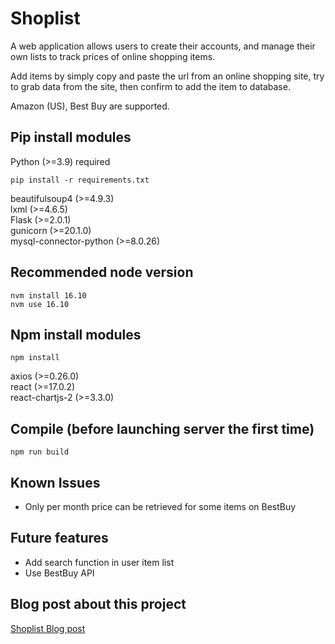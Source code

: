 # Shoplist
A web application allows users to create their accounts, and manage their own lists to track prices of online shopping items.

Add items by simply copy and paste the url from an online shopping site, try to grab data from the site, then confirm to add the item to database.

Amazon (US), Best Buy are supported.

## Pip install modules

Python (>=3.9) required  

    pip install -r requirements.txt

beautifulsoup4 (>=4.9.3)  
lxml (>=4.6.5)  
Flask (>=2.0.1)  
gunicorn (>=20.1.0)  
mysql-connector-python (>=8.0.26)  

## Recommended node version

    nvm install 16.10
    nvm use 16.10

## Npm install modules  

    npm install

axios (>=0.26.0)  
react (>=17.0.2)  
react-chartjs-2 (>=3.3.0)  

## Compile (before launching server the first time)  

    npm run build

## Known Issues  
- Only per month price can be retrieved for some items on BestBuy  

## Future features  
- Add search function in user item list  
- Use BestBuy API  

## Blog post about this project
[Shoplist Blog post][blog post link]


[blog post link]: https://tnirvt.github.io/shoplist
